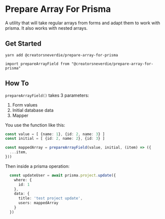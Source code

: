 # Prepare Array For Prisma
A utility that will take regular arrays from forms and adapt them to work with prisma. It also works with nested arrays.

## Get Started
`yarn add @creatorsneverdie/prepare-array-for-prisma`

`import prepareArrayField from "@creatorsneverdie/prepare-array-for-prisma"`

## How To
`prepareArrayField()` takes 3 parameters:
1. Form values
2. Initial database data
3. Mapper

You use the function like this:
```ts
const value = [ {name: 1}, {id: 2, name: 3} ]
const initial = [ {id: 2, name: 2}, {id: 3} ]

const mappedArray = prepareArrayField(value, initial, (item) => ({
  ...item,
}))
```

Then inside a prisma operation:
```ts
  const updateUser = await prisma.project.update({
    where: {
      id: 1
    },
    data: {
      title: 'test project update',
      users: mappedArray
    }
  })
```

